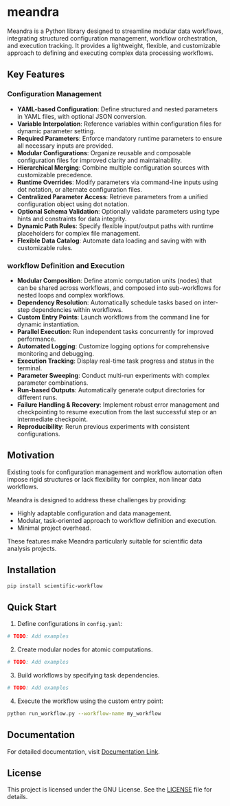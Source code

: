 # meandra


Meandra is a Python library designed to streamline modular data workflows, integrating structured
configuration management, workflow orchestration, and execution tracking. It provides a lightweight,
flexible, and customizable approach to defining and executing complex data processing workflows.


## Key Features

### Configuration Management

- **YAML-based Configuration**: Define structured and nested parameters in YAML files, with optional
  JSON conversion.
- **Variable Interpolation**: Reference variables within configuration files for dynamic parameter
  setting.
- **Required Parameters**: Enforce mandatory runtime parameters to ensure all necessary inputs are
  provided.
- **Modular Configurations**: Organize reusable and composable configuration files for improved
  clarity and maintainability.
- **Hierarchical Merging**: Combine multiple configuration sources with customizable precedence.
- **Runtime Overrides**: Modify parameters via command-line inputs using dot notation, or alternate
  configuration files.
- **Centralized Parameter Access**: Retrieve parameters from a unified configuration object using
  dot notation.
- **Optional Schema Validation**: Optionally validate parameters using type hints and constraints
  for data integrity.
- **Dynamic Path Rules**: Specify flexible input/output paths with runtime placeholders for complex
  file management.
- **Flexible Data Catalog**: Automate data loading and saving with with customizable rules.


### workflow Definition and Execution

- **Modular Composition**: Define atomic computation units (nodes) that can be shared across
  workflows, and composed into sub-workflows for nested loops and complex workflows.
- **Dependency Resolution**: Automatically schedule tasks based on inter-step dependencies within
  workflows.
- **Custom Entry Points**: Launch workflows from the command line for dynamic instantiation.
- **Parallel Execution**: Run independent tasks concurrently for improved performance.
- **Automated Logging**: Customize logging options for comprehensive monitoring and debugging.
- **Execution Tracking**: Display real-time task progress and status in the terminal.
- **Parameter Sweeping**: Conduct multi-run experiments with complex parameter combinations.
- **Run-based Outputs**: Automatically generate output directories for different runs.
- **Failure Handling & Recovery**: Implement robust error management and checkpointing to resume
  execution from the last successful step or an intermediate checkpoint.
- **Reproducibility**: Rerun previous experiments with consistent configurations.


## Motivation

Existing tools for configuration management and workflow automation often impose rigid structures or
lack flexibility for complex, non linear data workflows.

Meandra is designed to address these challenges by providing:
- Highly adaptable configuration and data management.
- Modular, task-oriented approach to workflow definition and execution.
- Minimal project overhead.

These features make Meandra particularly suitable for scientific data analysis projects.

## Installation

```bash
pip install scientific-workflow
```

## Quick Start

1. Define configurations in `config.yaml`:

```yaml
# TODO: Add examples
```

2. Create modular nodes for atomic computations.

```python
# TODO: Add examples
```

3. Build workflows by specifying task dependencies.


```python
# TODO: Add examples
```

4. Execute the workflow using the custom entry point:

 ```bash
 python run_workflow.py --workflow-name my_workflow
 ```

## Documentation

For detailed documentation, visit [Documentation Link](#).


## License

This project is licensed under the GNU License. See the [LICENSE](LICENSE) file for details.
